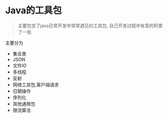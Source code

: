 # Java的工具包

> 主要包含了java日常开发中常常遇见的工具包, 自己开发过程中有意的积累了一些

主要分为 
-  集合类
-  JSON
-  文件IO
-  多线程 
-  反射
-  网络工具包,客户端请求
-  日期操作
-  序列化
-  其他通用包
-  限流算法